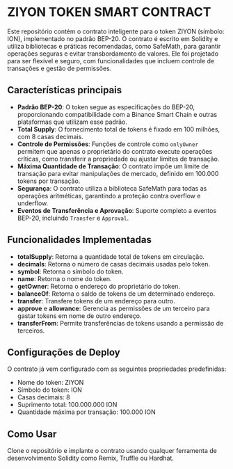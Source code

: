 # ZIYON TOKEN SMART CONTRACT

Este repositório contém o contrato inteligente para o token ZIYON (símbolo: ION), implementado no padrão BEP-20. O contrato é escrito em Solidity e utiliza bibliotecas e práticas recomendadas, como SafeMath, para garantir operações seguras e evitar transbordamento de valores. Ele foi projetado para ser flexível e seguro, com funcionalidades que incluem controle de transações e gestão de permissões.

## Características principais

- **Padrão BEP-20**: O token segue as especificações do BEP-20, proporcionando compatibilidade com a Binance Smart Chain e outras plataformas que utilizam esse padrão.
- **Total Supply**: O fornecimento total de tokens é fixado em 100 milhões, com 8 casas decimais.
- **Controle de Permissões**: Funções de controle como `onlyOwner` permitem que apenas o proprietário do contrato execute operações críticas, como transferir a propriedade ou ajustar limites de transação.
- **Máxima Quantidade de Transação**: O contrato impõe um limite de transação para evitar manipulações de mercado, definido em 100.000 tokens por transação.
- **Segurança**: O contrato utiliza a biblioteca SafeMath para todas as operações aritméticas, garantindo a proteção contra overflow e underflow.
- **Eventos de Transferência e Aprovação**: Suporte completo a eventos BEP-20, incluindo `Transfer` e `Approval`.

## Funcionalidades Implementadas

- **totalSupply**: Retorna a quantidade total de tokens em circulação.
- **decimals**: Retorna o número de casas decimais usadas pelo token.
- **symbol**: Retorna o símbolo do token.
- **name**: Retorna o nome do token.
- **getOwner**: Retorna o endereço do proprietário do token.
- **balanceOf**: Retorna o saldo de tokens de um determinado endereço.
- **transfer**: Transfere tokens de um endereço para outro.
- **approve** e **allowance**: Gerencia as permissões de um terceiro para gastar tokens em nome de outro endereço.
- **transferFrom**: Permite transferências de tokens usando a permissão de terceiros.

## Configurações de Deploy

O contrato já vem configurado com as seguintes propriedades predefinidas:

- Nome do token: ZIYON
- Símbolo do token: ION
- Casas decimais: 8
- Suprimento total: 100.000.000 ION
- Quantidade máxima por transação: 100.000 ION

## Como Usar

Clone o repositório e implante o contrato usando qualquer ferramenta de desenvolvimento Solidity como Remix, Truffle ou Hardhat.
